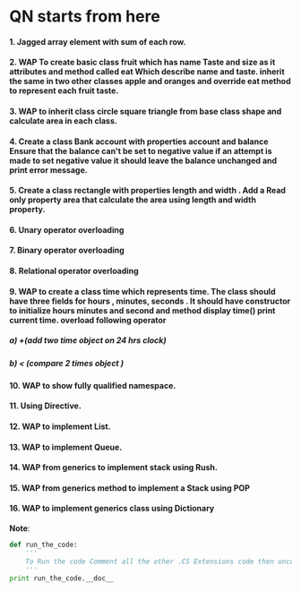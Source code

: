 # QN starts from here
#### 1. Jagged array element with sum of each row.
#### 2. WAP To create basic class fruit which has name Taste and size as it attributes and method called eat Which describe name and taste. inherit the same in two other classes apple and oranges and override eat method to  represent each fruit taste.  
#### 3. WAP to inherit class circle square triangle from base class shape and calculate area in each class.

#### 4. Create a class Bank account with properties account and balance Ensure that the balance can't be set to negative value if an attempt is made to set negative value it should leave the balance unchanged and print error message.
#### 5. Create a class rectangle with properties length and width . Add a Read only property area that calculate the area using length and width property.
#### 6. Unary operator overloading
#### 7. Binary operator overloading
#### 8. Relational operator overloading
#### 9. WAP to create a class time which represents time. The class should have three fields for hours , minutes, seconds . It should have constructor to initialize hours minutes and second and method display time() print current time. overload following operator
##### a) +(add two time object on 24 hrs clock)
##### b) < (compare 2 times object )
#### 10. WAP to  show fully qualified namespace.
#### 11. Using Directive.
#### 12. WAP to implement List.
#### 13. WAP to implement Queue.
#### 14. WAP from generics to implement stack using Rush.
#### 15. WAP from generics method to implement a Stack using POP
#### 16. WAP to implement generics class using Dictionary

**Note**:
```Python
def run_the_code:
    '''
    To Run the code Comment all the other .CS Extensions code then uncomment the code you want to run then run the code
    '''
print run_the_code.__doc__

```



